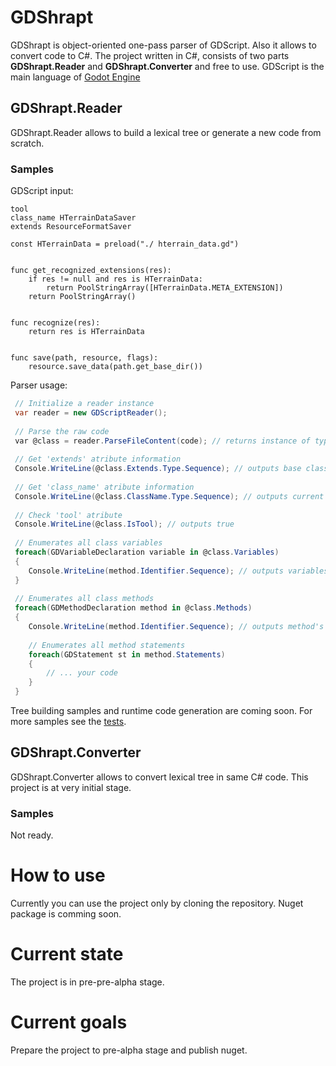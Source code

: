 # GDShrapt

GDShrapt is object-oriented one-pass parser of GDScript. Also it allows to convert code to C#. 
The project written in C#, consists of two parts **GDShrapt.Reader** and **GDShrapt.Converter** and free to use. 
GDScript is the main language of [Godot Engine](https://github.com/godotengine/godot)

## GDShrapt.Reader

GDShrapt.Reader allows to build a lexical tree or generate a new code from scratch.

### Samples

GDScript input:

```gdscript
tool
class_name HTerrainDataSaver
extends ResourceFormatSaver

const HTerrainData = preload("./ hterrain_data.gd")


func get_recognized_extensions(res):
	if res != null and res is HTerrainData:
		return PoolStringArray([HTerrainData.META_EXTENSION])
	return PoolStringArray()


func recognize(res):
	return res is HTerrainData


func save(path, resource, flags):
	resource.save_data(path.get_base_dir())
```

Parser usage:

```C#
 // Initialize a reader instance
 var reader = new GDScriptReader();
 
 // Parse the raw code
 var @class = reader.ParseFileContent(code); // returns instance of type GDClassDeclaration 
 
 // Get 'extends' atribute information
 Console.WriteLine(@class.Extends.Type.Sequence); // outputs base class name "ResourceFormatSaver"
 
 // Get 'class_name' atribute information
 Console.WriteLine(@class.ClassName.Type.Sequence); // outputs current class name "HTerrainDataSaver"
 
 // Check 'tool' atribute 
 Console.WriteLine(@class.IsTool); // outputs true 
 
 // Enumerates all class variables
 foreach(GDVariableDeclaration variable in @class.Variables)
 {
    Console.WriteLine(method.Identifier.Sequence); // outputs variables's name
 }
 
 // Enumerates all class methods
 foreach(GDMethodDeclaration method in @class.Methods)
 {
    Console.WriteLine(method.Identifier.Sequence); // outputs method's name
    
    // Enumerates all method statements
    foreach(GDStatement st in method.Statements)
    {
        // ... your code
    }
 }
```

Tree building samples and runtime code generation are coming soon.
For more samples see the [tests](src/GDShrapt.Reader.Tests/ParsingTests.cs).

## GDShrapt.Converter
GDShrapt.Converter allows to convert lexical tree in same C# code. 
This project is at very initial stage.

### Samples
Not ready.

# How to use
Currently you can use the project only by cloning the repository. Nuget package is comming soon.

# Current state
The project is in pre-pre-alpha stage.

# Current goals
Prepare the project to pre-alpha stage and publish nuget.
